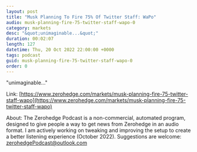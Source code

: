 ```yaml
---
layout: post
title: "Musk Planning To Fire 75% Of Twitter Staff: WaPo"
audio: musk-planning-fire-75-twitter-staff-wapo-0
category: markets
desc: "&quot;unimaginable...&quot;"
duration: 00:02:07
length: 127
datetime: Thu, 20 Oct 2022 22:00:00 +0000
tags: podcast
guid: musk-planning-fire-75-twitter-staff-wapo-0
order: 0
---
```

&quot;unimaginable...&quot;

Link: [https://www.zerohedge.com/markets/musk-planning-fire-75-twitter-staff-wapo](https://www.zerohedge.com/markets/musk-planning-fire-75-twitter-staff-wapo)

About: The Zerohedge Podcast is a non-commercial, automated program, designed to give people a way to get news from Zerohedge in an audio format.  I am actively working on tweaking and improving the setup to create a better listening experience (October 2022).  Suggestions are welcome: [zerohedgePodcast@outlook.com](mailto:zerohedgePodcast@outlook.com)